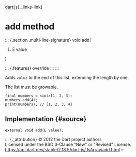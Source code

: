 [dart:js](../../dart-js/dart-js-library){._links-link}

add method
==========

::: {.section .multi-line-signature}
void add(

1.  E value

)

::: {.features}
override
:::
:::

Adds `value` to the end of this list, extending the length by one.

The list must be growable.

``` {.language-dart data-language="dart"}
final numbers = <int>[1, 2, 3];
numbers.add(4);
print(numbers); // [1, 2, 3, 4]
```

Implementation {#source}
--------------

``` {.language-dart data-language="dart"}
external void add(E value);
```

::: {._attribution}
© 2012 the Dart project authors\
Licensed under the BSD 3-Clause \"New\" or \"Revised\" License.\
<https://api.dart.dev/stable/2.18.5/dart-js/JsArray/add.html>
:::
